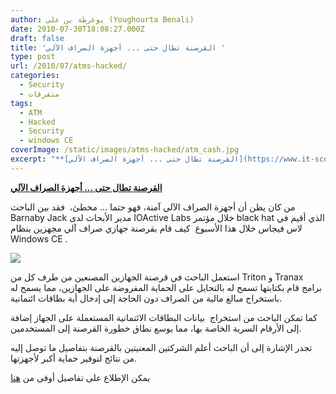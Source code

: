 ```yaml
---
author: يوغرطة بن علي (Youghourta Benali)
date: 2010-07-30T18:08:27.000Z
draft: false
title: 'القرصنة تطال حتى ... أجهزة الصراف الآلي '
type: post
url: /2010/07/atms-hacked/
categories:
  - Security
  - متفرقات
tags:
  - ATM
  - Hacked
  - Security
  - windows CE
coverImage: /static/images/atms-hacked/atm_cash.jpg
excerpt: "**[القرصنة تطال حتى ... أجهزة الصراف الآلي](https://www.it-scoop.com/2010/07/atms-hacked/)**\n\nمن كان يظن أن أجهزة الصراف الآلي آمنة، فهو حتما ... مخطئ، \_فقد بين الباحث \_ Barnaby Jack مدير الأبحاث لدى IOActive Labs خلال مؤتمر black hat الذي أقيم في لاس فيجاس خلال هذا"
---
```

**[القرصنة تطال حتى ... أجهزة الصراف الآلي](https://www.it-scoop.com/2010/07/atms-hacked/)**

من كان يظن أن أجهزة الصراف الآلي آمنة، فهو حتما ... مخطئ،  فقد بين الباحث   Barnaby Jack مدير الأبحاث لدى IOActive Labs خلال مؤتمر black hat الذي أقيم في لاس فيجاس خلال هذا الأسبوع  كيف قام بقرصنة جهازي صراف آلي مجهزين بنظام Windows CE .

![](/static/images/atms-hacked/atm_cash.jpg)

استعمل الباحث في قرصنة الجهازين المصنعين من طرف كل من Triton و Tranax برامج قام بكتابتها تسمح له بالتحايل على الحماية المفروضة على الجهازين، مما يسمح له باستخراج مبالغ مالية من الصراف دون الحاجة إلى إدخال أية بطاقات ائتمانية.

كما تمكن الباحث من استخراج  بيانات البطاقات الائتمانية المستعملة على الجهاز إضافة إلى الأرقام السرية الخاصة بها، مما يوسع نطاق خطورة القرصنة إلى المستخدمين.

تجدر الإشارة إلى أن الباحث أعلم الشركتين المعنيتين بالقرصنة بتفاصيل ما توصل إليه من نتائج لتوفير حماية أكبر لأجهزتها.

يمكن الإطلاع على تفاصيل أوفى من [هنا](http://www.wired.com/threatlevel/2010/07/atms-jackpotted/)
